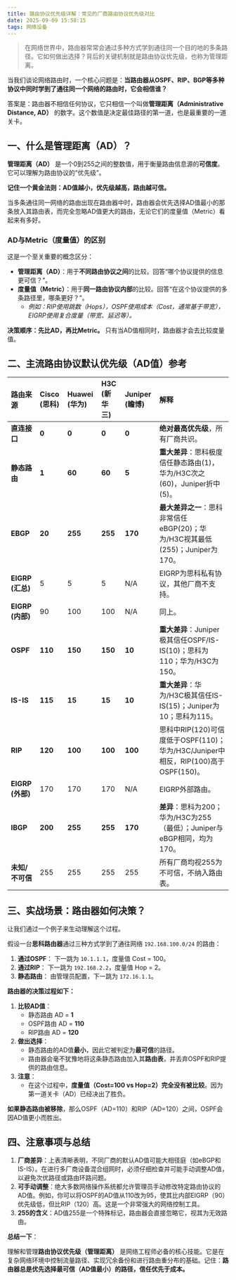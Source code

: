 ```yaml
---
title: 路由协议优先级详解：常见的厂商路由协议优先级对比
date: 2025-09-09 15:58:15
tags: 网络设备
---
```

> 在网络世界中，路由器常常会通过多种方式学到通往同一个目的地的多条路径。它如何做出选择？背后的关键机制就是路由协议优先级，也称为管理距离。

当我们谈论网络路由时，一个核心问题是：**当路由器从OSPF、RIP、BGP等多种协议中同时学到了通往同一个网络的路由时，它会相信谁？**

答案是：路由器不相信任何协议，它只相信一个叫做**管理距离（Administrative Distance, AD）** 的数字。这个数值是决定最佳路径的第一道，也是最重要的一道关卡。

## 一、什么是管理距离（AD）？

**管理距离（AD）** 是一个0到255之间的整数值，用于衡量路由信息源的**可信度**。它可以理解为路由协议的“优先级”。

**记住一个黄金法则：AD值越小，优先级越高，路由越可信。**

当多条通往同一网络的路由出现在路由器中时，路由器会优先选择AD值最小的那条放入其路由表，而完全忽略AD值更大的路由，无论它们的度量值（Metric）看起来有多好。

### AD与Metric（度量值）的区别

这是一个至关重要的概念区分：

*   **管理距离（AD）**：用于**不同路由协议之间**的比较。回答“哪个协议提供的信息更可信？”。
*   **度量值（Metric）**：用于**同一路由协议内部**的比较。回答“在这个协议提供的多条路径里，哪条更好？”。
    *   *例如：RIP使用跳数（Hops），OSPF使用成本（Cost，通常基于带宽），EIGRP使用复合度量（带宽、延迟等）。*

**决策顺序：先比AD，再比Metric。** 只有当AD值相同时，路由器才会去比较度量值。

## 二、主流路由协议默认优先级（AD值）参考

| 路由来源 | Cisco (思科) | Huawei (华为) | H3C (新华三) | Juniper (瞻博) | 解释 |
| :--- | :--- | :--- | :--- | :--- | :--- |
| **直连接口** | **0** | **0** | **0** | **0** | **绝对最高优先级**，所有厂商共识。 |
| **静态路由** | **1** | **60** | **60** | **5** | **重大差异**：思科极度信任静态路由(1)，华为/H3C次之(60)，Juniper折中(5)。 |
| **EBGP** | **20** | **255** | **255** | **170** | **最大差异之一**：思科非常信任eBGP(20)；华为/H3C视其最低(255)；Juniper为170。 |
| **EIGRP (汇总)** | 5 | 5 | 5 | N/A | EIGRP为思科私有协议，其他厂商不支持。 |
| **EIGRP (内部)** | 90 | 100 | 100 | N/A | 同上。 |
| **OSPF** | **110** | **150** | **150** | **10** | **重大差异**：Juniper极其信任OSPF/IS-IS(10)；思科为110；华为/H3C为150。 |
| **IS-IS** | **115** | **15** | **15** | **10** | **重大差异**：华为/H3C极其信任IS-IS(15)；Juniper为10；思科为115。 |
| **RIP** | **120** | **100** | **100** | **100** | 思科中RIP(120)可信度低于OSPF(110)；华为/H3C/Juniper中相反，RIP(100)高于OSPF(150)。 |
| **EIGRP (外部)** | 170 | 170 | 170 | N/A | EIGRP外部路由。 |
| **IBGP** | **200** | **255** | **255** | **170** | **差异**：思科为200；华为/H3C为255（最低）；Juniper与eBGP相同，均为170。 |
| **未知/不可信** | 255 | 255 | 255 | 255 | 所有厂商均视255为不可信，不纳入路由表。 |

## 三、实战场景：路由器如何决策？

让我们通过一个例子来生动理解这个过程。

假设一台**思科路由器**通过三种方式学到了通往网络 `192.168.100.0/24` 的路由：

1.  **通过OSPF**： 下一跳为 `10.1.1.1`，度量值 Cost = 100。
2.  **通过RIP**： 下一跳为 `192.168.2.2`，度量值 Hop = 2。
3.  **静态路由**： 由管理员配置，下一跳为 `172.16.1.1`。

**路由器的决策过程如下：**

1.  **比较AD值**：
    *   静态路由 AD = **1**
    *   OSPF路由 AD = **110**
    *   RIP路由 AD = **120**
2.  **做出选择**：
    *   静态路由的AD值**最小**，因此它被判定为**最可信**的路径。
    *   路由器会毫不犹豫地将这条静态路由加入其**路由表**，并丢弃OSPF和RIP提供的路由信息。
3.  **注意**：
    *   在这个过程中，**度量值（Cost=100 vs Hop=2）完全没有被比较**。因为第一道关卡（AD）已经决出了胜负。

**如果静态路由被移除**，那么OSPF（AD=110）和RIP（AD=120）之间，OSPF会因AD值更小而胜出。

## 四、注意事项与总结

1.  **厂商差异**：上表清晰表明，不同厂商的默认AD值可能大相径庭（如eBGP和IS-IS）。在进行多厂商设备混合组网时，必须仔细检查并可能手动调整AD值，以避免次优路径或路由环路问题。
2.  **可手动调整**：绝大多数网络操作系统都允许管理员手动修改特定路由协议的AD值。例如，你可以将OSPF的AD值从110改为95，使其比内部EIGRP（90）优先级低，但比RIP（120）高。这是一个非常强大的网络控制工具。
3.  **255的含义**：AD值255是一个特殊标记，路由器会直接忽略它，视其为无效路由。

**总结一下**：

理解和管理**路由协议优先级（管理距离）** 是网络工程师必备的核心技能。它是在复杂网络环境中控制流量路径、实现冗余备份和进行路由重分布的基础。记住：**路由器总是优先选择最可信（AD值最小）的路径，信任优先于成本。**